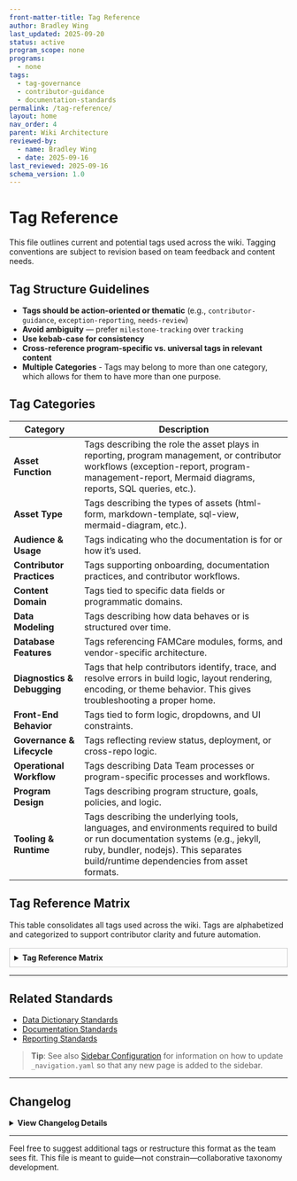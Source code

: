 ```yaml
---
front-matter-title: Tag Reference
author: Bradley Wing
last_updated: 2025-09-20 
status: active  
program_scope: none
programs:
  - none
tags:
  - tag-governance
  - contributor-guidance
  - documentation-standards
permalink: /tag-reference/
layout: home
nav_order: 4
parent: Wiki Architecture
reviewed-by:
  - name: Bradley Wing
  - date: 2025-09-16
last_reviewed: 2025-09-16
schema_version: 1.0  
---
```


# Tag Reference

This file outlines current and potential tags used across the wiki. Tagging conventions are subject to revision based on team feedback and content needs.

## Tag Structure Guidelines

- **Tags should be action-oriented or thematic** (e.g., `contributor-guidance`, `exception-reporting`, `needs-review`)
- **Avoid ambiguity** — prefer `milestone-tracking` over `tracking`
- **Use kebab-case for consistency**
- **Cross-reference program-specific vs. universal tags in relevant content**
- **Multiple Categories** - Tags may belong to more than one category, which allows for them to have more than one purpose.

## Tag Categories

| Category | Description |
|----------|-------------|
| **Asset Function** | Tags describing the role the asset plays in reporting, program management, or contributor workflows (exception-report, program-management-report, Mermaid diagrams, reports, SQL queries, etc.). |
| **Asset Type** | Tags describing the types of assets (html-form, markdown-template, sql-view, mermaid-diagram, etc.). |
| **Audience & Usage** | Tags indicating who the documentation is for or how it’s used. |
| **Contributor Practices** | Tags supporting onboarding, documentation practices, and contributor workflows. |
| **Content Domain** | Tags tied to specific data fields or programmatic domains. |
| **Data Modeling** | Tags describing how data behaves or is structured over time. |
| **Database Features** | Tags referencing FAMCare modules, forms, and vendor-specific architecture. |
| **Diagnostics & Debugging** | Tags that help contributors identify, trace, and resolve errors in build logic, layout rendering, encoding, or theme behavior. This gives troubleshooting a proper home. |
| **Front-End Behavior** | Tags tied to form logic, dropdowns, and UI constraints. |
| **Governance & Lifecycle** | Tags reflecting review status, deployment, or cross-repo logic. |
| **Operational Workflow** | Tags describing Data Team processes or program-specific processes and workflows. |
| **Program Design** | Tags describing program structure, goals, policies, and logic. |
| **Tooling & Runtime** | Tags describing the underlying tools, languages, and environments required to build or run documentation systems (e.g., jekyll, ruby, bundler, nodejs). This separates build/runtime dependencies from asset formats. |

## Tag Reference Matrix

This table consolidates all tags used across the wiki. Tags are alphabetized and categorized to support contributor clarity and future automation.

<details style="margin-top: 1rem; border: 1px solid #ccc; padding: 0.5rem;">
<summary><strong>Tag Reference Matrix</strong></summary>

<div markdown="1">

| Tag | Description | Category |
|-----|-------------|----------|
| `active-record-view` | Most recent or current record | Asset Type, Data Modeling |
| `archived` | Retained for historical reference | Governance & Lifecycle |
| `asset-coordination` | Indicates that multiple assets (e.g., forms, views, templates) must be updated together to maintain consistency or support a shared change | Governance & Lifecycle |
| `audit-trail` | Tracks user actions or compliance | Contributor Practices |
| `caregiver-needs` | Behavioral and/or non-behavioral health needs of caregivers | Content Domain |
| `change-management` | Tracks review, approval, and deployment of forms, documentation, logic updates, reports, etc. | Governance & Lifecycle, Operational Workflow |
| `change-request-form` | Structured form used to propose documentation or logic changes, including rationale and impact | Asset Type, Governance & Lifecycle |
| `change-scope-form` | Form used to define the boundaries, dependencies, and coordination needs of a proposed change | Asset Type, Governance & Lifecycle |
| `changelog-rules` | Standards for documenting changes in asset history, including formatting, versioning, and contributor notes | Contributor Practices |
| `client-needs` | Behavioral and/or non-behavioral health needs of clients | Content Domain |
| `client-transfer` | Reassigning program workers | Operational Workflow |
| `client-view` | View of the client table or filtered derivatives | Asset Type |
| `cohort-definition` | Defines inclusion/exclusion logic for program cohorts | Program Design |
| `contributor-guidance` | Contributor onboarding and standards | Contributor Practices |
| `cross-repo` | Logic spans multiple repositories | Governance & Lifecycle |
| `custom-functions` | Includes or documents custom JavaScript functions | Front-End Behavior |
| `data-dictionary` | Structured reference files that define field-level metadata, value constraints, conditional logic, and audit notes for program forms and datasets. Used for reporting, contributor onboarding, and stakeholder transparency | Asset Type, Contributor Practices, Content Domain, Data Modeling |
| `data-integrity` | Ensures accuracy, consistency, and reliability of data across forms, views, and reporting logic | Governance & Lifecycle, Data Modeling |
| `data-team-facing` | Internal documentation or logic | Audience & Usage |
| `dismissal` | Ending a client’s enrollment | Operational Workflow |
| `documentation` | Documentation of an asset | Asset Type |
| `documentation-standards` | Guidelines for formatting, structuring, and maintaining documentation across assets and contributors | Contributor Practices |
| `dropdown-mapping` | Cascading dropdown logic | Front-End Behavior |
| `enrollment` | Starting a client’s enrollment | Operational Workflow |
| `etl-process` | Extract-transform-load logic | Asset Function |
| `event-metadata` | Metadata about Pathway Events | Database Features |
| `exception-report` | Identifies anomalies or data gaps | Asset Function |
| `external-sharing` | Structured for outside partners | Audience & Usage |
| `field-metadata` | Tags field-level attributes such as data type, value constraints, conditional logic, and SQL join behavior. Supports schema alignment, contributor clarity, and UX-aware documentation | Data Modeling, Front-End Behavior, Contributor Practices |
| `form-driven-logic` | Logic tied to specific forms or UI elements | Front-End Behavior |
| `form-schema` | YAML or JSON schema defining form logic | Asset Type |
| `form-updates` | Concerns updating of front-end forms | Governance & Lifecycle, Operational Workflow |
| `form-validation` | Required fields, dropdowns, or UI constraints | Front-End Behavior |
| `frontmatter-schema` | YAML schema used in documentation files to support metadata, indexing, and contributor workflows | Contributor Practices |
| `governance` | Review status or deployment logic | Governance & Lifecycle |
| `historical-record-view` | Full history of changes | Asset Type, Data Modeling |
| `housing-status-data` | Housing receipt and status | Content Domain |
| `html-form` | HTML form used in [FAMCare-HTML-Form-Code Repo](https://github.com/Behavioral-Health-Network/FAMCare-HTML-Form-Code.git) | Asset Type |
| `impact-assessment` | Concerns assessing the consequences of requested or planned changes | Governance & Lifecycle, Data Modeling |
| `implementation-planning` | Steps and considerations for deploying a change, including asset updates, testing, and stakeholder coordination | Governance & Lifecycle, Operational Workflow |
| `insurance-data` | Payor source | Content Domain |
| `internal-review` | Indicates that the document or logic update requires review by internal Data Team members before stakeholder sharing or deployment | Governance & Lifecycle, Operational Workflow |
| `jekyll` | Used for documentation related to the Jekyll static site generator, including build logic, theme configuration, layout inheritance, and troubleshooting Jekyll-specific errors | Asset Type, Tooling & Runtime |
| `markdown-template` | Markdown-based documentation scaffold | Asset Type |
| `master-pathway-dashboard` | Client-based dashboard governed by Pathway Events | Database Features |
| `mermaid-diagram` | Mermaid-based flowchart or logic diagram | Asset Type |
| `milestone-tracking` | Time-based or event-based progress markers | Program Design |
| `multi-join` | Uses multiple joins across tables | Data Modeling |
| `needs-review` | Tag indicating that a document or logic update requires contributor or stakeholder validation before deployment or publication | Governance & Lifecycle |
| `needs-testing` | Tag indicating that a document or logic update requires validation before deployment or publication | Governance & Lifecycle |
| `needs-view` | Client/caregiver needs and service referral metadata | Asset Type |
| `outcome-metrics` | Success measurement logic | Program Design |
| `pathway-creation` | Creating and assigning a Pathway | Operational Workflow |
| `pathway-dismissal` | Closing a Pathway | Operational Workflow |
| `pathway-event` | Event logic tied to Pathways | Database Features |
| `pathway-join-view` | Joins enrollment to Pathways metadata | Asset Type |
| `pathways-module` | FAMCare’s Pathways module | Database Features |
| `prerequisites` | Marks documentation that outlines required software, setup steps, or environmental dependencies needed before contributing, building, or editing the wiki. This tag supports onboarding and contributor readiness. | Contributor Practices, Tooling & Runtime |
| `production-ready` | Fully reviewed and deployed | Governance & Lifecycle |
| `program-docs` | Program-specific documentation | Audience & Usage |
| `program-goals` | Intended outcomes or benchmarks | Program Design |
| `program-structure` | How the program is organized | Program Design |
| `program-staff-facing` | Intended for non-technical users | Audience & Usage |
| `program-worker-assignment` | Assigning or transferring program workers | Operational Workflow |
| `providerplacement-form` | Form used for enrollment and dismissal | Database Features |
| `re-engagement` | Reconnecting after lapse in participation | Operational Workflow |
| `reconnection` | Reconnecting a client with an agency | Operational Workflow |
| `referral-out-view` | Referrals to external services | Asset Type |
| `report-change` | Concerns changes to reports | Governance & Lifecycle, Operational Workflow |
| `reporting-logic` | Data surfaced in reports or dashboards | Program Design, Asset Function |
| `report-template` | Structured template for recurring reports | Asset Type |
| `rollback` | Documents the logic or steps required to reverse a deployed change, restoring prior behavior or data structure if needed | Governance & Lifecycle, Operational Workflow |
| `ruby` | Applied to documentation involving Ruby installation, gem management, or Ruby-based tooling required for Jekyll compatibility. Ruby is a prerequisite asset type for local builds. | Asset Type, Tooling & Runtime |
| `scheduled-report` | Part of recurring reporting cycle | Audience & Usage |
| `service-referral-out` | Referrals to external agencies or services | Content Domain |
| `session-vars` | Session variables or directives | Front-End Behavior |
| `slowly-changing-dimension` | Slowly evolving data structures | Asset Function, Data Modeling |
| `stakeholder-approval` | Formal or informal sign-off from program directors, program managers, or external partners before deployment | Governance & Lifecycle |
| `stakeholder-review` | Tag indicating that a document or change requires review by relevant stakeholders | Governance & Lifecycle |
| `sql-choice-table` | Master Tables with code-description pairs | Front-End Behavior |
| `sql-view` | SQL view logic used for reporting or dashboards used in [FAMCare-SQL-Toolkit Repo](https://github.com/Behavioral-Health-Network/FAMCare-SQL-Toolkit.git) | Asset Type |
| `substance-use-tx-referral` | Referrals to treatment agencies | Content Domain |
| `summation-view` | Aggregates or tracks slow changes | Asset Type, Data Modeling |
| `tag-governance` | Tag usage and schema conventions | Contributor Practices |
| `taxonomy-reference` | Tag definitions and indexing logic | Contributor Practices |
| `template` | Template for documentation files | Asset Type, Contributor Practices |
| `troubleshooting` | Used for documentation that helps diagnose and resolve build errors, layout bugs, encoding issues, or other technical problems encountered during wiki development or contribution. | Diagnostics & Debugging |
| `vendor-dependent` | Tied to vendor constraints | Front-End Behavior |
| `wiki-architecture` | Applied to documentation that explains the structural logic of the wiki, including sidebar configuration, navigation modeling, layout inheritance, and contributor-facing design decisions. This tag reflects the functional role of the asset in shaping the wiki’s behavior. | Asset Function, Contributor Practices |
| `workflow-logic` | Step-by-step program processes | Program Design |

</div>
</details>

---

## Related Standards

- [Data Dictionary Standards]({{site.baseurl}}/data-dictionary-standards/)
- [Documentation Standards]({{site.baseurl}}/documentation-standards/)
- [Reporting Standards]({{site.baseurl}}/reporting-standards/)

> **Tip**: See also [Sidebar Configuration]({{site.baseurl}}/sidebar-config/) for information on how to update `_navigation.yaml` so that any new page is added to the sidebar.

---

## Changelog

<details markdown="1">
  <summary><strong>View Changelog Details</strong></summary>

### 2025

- **2025-10-04**: Adds collapsible `<details markdown="1"></details>` section to the changelog. Adds year subsection to better organize long changelog lists.
- **2025-09-29**: Adds tags `jekyll`, `ruby`, `prerequisites`, `troubleshooting`, and `wiki-architecture`. Renames `Contributor Standards` category to the broader `Contributor Practices`. Adds categories `Diagnostics & Debugging` and `Tooling & Runtime`.
- **2025-09-26**: Moves this document to `/wiki-architecture/` from the root-level as part of centralizing standards documentation. This also ensures that Jekyll will render the page in the wiki appropriately instead of as a stand-alone page. Adds `program_scope:`, `programs:`, `nav_order:`, and `parent:` fields in the frontmatter. Adds `Related Standards` section.
- **2025-09-23**: Adds the `field-metadata` tag and updates the description of the `data-dictionary` tag.
- **2025-09-20**: Adds numerous new tags and renames others. Consolidates tags into one unified table to aid scripting, auditing, and sorting. Adds `Category` column to classify tags by type or function. Renames `permalink:` and page title to distinguish this canonical tags reference from the tag-usage-index, which shows where tags are used. Adds `<details>` tag element to shorten the long `Tag Reference Matrix`. Adds `<div markdown="1">` tag to satisfy the Kramdown Markdown editor used by Jekyll since the `<details>` tag broke the Markdown table when building the site locally.
- **2025-09-19**: Adds `layout:` field to frontmatter.
- **2025-09-18**: Adds `substance-use-tx-referral`, `client-needs`, `caregiver needs`, `pathway-creation`, `event-metadata`, `master-pathway-dashboard`, `active-record-view`, `historical-record-view`, `summation-view`, `client-view`, `needs-view`, `referral-out-view`, `pathway-join-view`, `pathway-event`, `data-dictionary`, `documentation`,  and `template` tags. Reformats the Markdown for the tables to make them a little more readable to contributors.
- **2025-09-11**: Adds tags for program-specific documentation.
- **2025-07-26**: Adds initial template to support future tagging conventions

</details>

---
Feel free to suggest additional tags or restructure this format as the team sees fit. This file is meant to guide—not constrain—collaborative taxonomy development.
